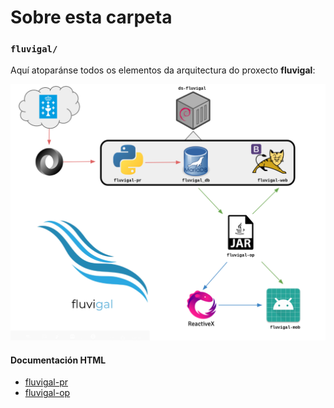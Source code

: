 # Sobre esta carpeta

### `fluvigal/`

Aquí atoparánse todos os elementos da arquitectura do proxecto __fluvigal__:

![contorno](../doc/img/4_contorno.png)

#### Documentación HTML

* [fluvigal-pr](fluvigal/fluvigal-pr/fluvigal-pr/doc)
* [fluvigal-op](fluvigal/fluvigal-op/fluvigal-op/target/site/apidocs)
